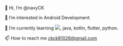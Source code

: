 👋 Hi, I’m @navyCK

👀 I’m interested in Android Development.

🌱 I’m currently learning <img src="![image](https://user-images.githubusercontent.com/48711160/120176651-80d4ec80-c242-11eb-875e-8c805b83ce60.png)
">, java, kotlin, flutter, python.

📫 How to reach me ckck81026@gmail.com
